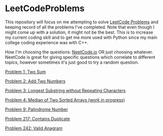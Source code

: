 # LeetCodeProblems
This repository will focus on me attempting to solve [LeetCode Problems](https://leetcode.com/problemset/all/) and keeping record of all the problems I've completed. Note that even though I might come up with a  solution, it might not be the best. This is to increase my current coding skill and to get me more used with Python since my main college coding experience was with C++. 

How I'm choosing the questions: [NeetCode.io](https://neetcode.io/) OR just choosing whatever. NeetCode is great for giving specific questions which correlate to different topics, however sometimes it's just good to try a random question.

[Problem 1: Two Sum](https://github.com/cvs1578/LeetCodeProblems/blob/main/TwoSum.py)

[Problem 2: Add Two Numbers](https://github.com/cvs1578/LeetCodeProblems/blob/main/addTwoNumbers.py)

[Problem 3: Longest Substring without Repeating Characters](https://github.com/cvs1578/LeetCodeProblems/blob/main/lengthOfLongestSubstring.py)

[Problem 4: Median of Two Sorted Arrays (work in progress)](https://github.com/cvs1578/LeetCodeProblems/blob/main/findMedianSortedArrays.py)

[Problem 9: Palindrome Number](https://github.com/cvs1578/LeetCodeProblems/blob/main/isPalindromeNumber.py)

[Problem 217: Contains Duplicate](https://github.com/cvs1578/LeetCodeProblems/blob/main/containDuplicates.py)

[Problem 242: Valid Anagram](https://github.com/cvs1578/LeetCodeProblems/blob/main/isAnagram.py)
